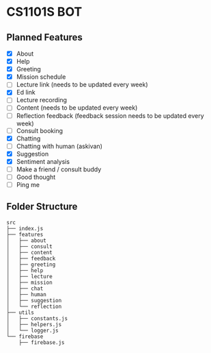 # CS1101S BOT

## Planned Features
- [x] About
- [x] Help
- [x] Greeting
- [x] Mission schedule
- [ ] Lecture link (needs to be updated every week)
- [x] Ed link
- [ ] Lecture recording
- [ ] Content (needs to be updated every week)
- [ ] Reflection feedback (feedback session needs to be updated every week)
- [ ] Consult booking
- [x] Chatting
- [ ] Chatting with human (askivan)
- [x] Suggestion
- [x] Sentiment analysis
- [ ] Make a friend / consult buddy
- [ ] Good thought
- [ ] Ping me

## Folder Structure
```
src
├── index.js
├── features
│   ├── about
│   ├── consult
│   ├── content
│   ├── feedback
│   ├── greeting
│   ├── help
│   ├── lecture
│   ├── mission
│   ├── chat
│   ├── human
│   ├── suggestion
│   └── reflection
├── utils
│   ├── constants.js
│   ├── helpers.js
│   └── logger.js
└── firebase
    ├── firebase.js
```
